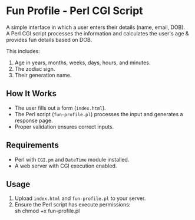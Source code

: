 # Fun Profile - Perl CGI Script

A simple interface in which a user enters their details (name, email, DOB).  
A Perl CGI script processes the information and calculates the user's age & provides fun details based on DOB.  

This includes:
1. Age in years, months, weeks, days, hours, and minutes.  
2. The zodiac sign.  
3. Their generation name.  

## How It Works
- The user fills out a form (`index.html`).
- The Perl script (`fun-profile.pl`) processes the input and generates a response page.
- Proper validation ensures correct inputs.

## Requirements
- Perl with `CGI.pm` and `DateTime` module installed.
- A web server with CGI execution enabled.

## Usage
1. Upload `index.html` and `fun-profile.pl` to your server.
2. Ensure the Perl script has execute permissions:  
   sh
   chmod +x fun-profile.pl
